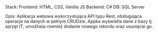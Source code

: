 Stack:
  Frontend: HTML, CSS, Vanilla JS
  Backend: C#
  DB: SQL Server

Opis:
  Aplikacja webowa wykorzystująca API typu Rest, obsługująca operacje na danych w pełnym CRUDzie.
  Appka wyświetla dane z bazy tj. sprzęt IT, umożliwia również dodanie nowego rekordu oraz usunięcie go.
